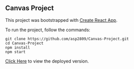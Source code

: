 ## Canvas Project

This project was bootstrapped with [Create React App](https://github.com/facebook/create-react-app).

To run the project, follow the commands:
```
git clone https://github.com/asp2809/Canvas-Project.git
cd Canvas-Project
npm install
npm start
```

[Click Here](https://confident-hugle-7206a8.netlify.com/) to view the deployed version.